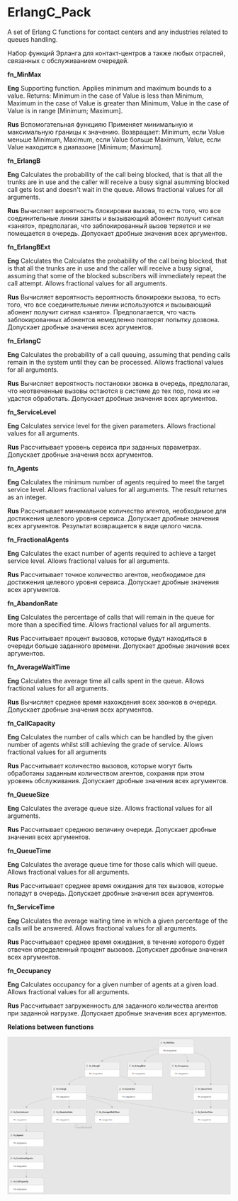# ErlangC_Pack
A set of Erlang C functions for contact centers and any industries related to queues handling.<p>
Набор функций Эрланга для контакт-центров а также любых отраслей, связанных с обслуживанием очередей.<p>
<b>fn_MinMax</b><p>
<b>Eng</b> Supporting function. Applies minimum and maximum bounds to a value. Returns: Minimum in the case of Value is less than Minimum, Maximum in the case of Value is greater than Minimum, Value in the case of Value is in range [Minimum; Maximum].<p>
<b>Rus</b> Вспомогательная функцияю Применяет минимальную и максимальную границы к значению. Возвращает: Minimum, если Value меньше Minimum, Maximum, если Value больше Maximum, Value, если Value находится в диапазоне [Minimum; Maximum].<p>
<b>fn_ErlangB</b><p>
<b>Eng</b> Calculates the probability of the call being blocked, that is that all the trunks are in use and the caller will receive a busy signal asumming blocked call gets lost and doesn't wait in the queue. Allows fractional values for all arguments.<p>
<b>Rus</b> Вычисляет вероятность блокировки вызова, то есть того, что все соединительные линии заняты и вызывающий абонент получит сигнал «занято», предполагая, что заблокированный вызов теряется и не помещается в очередь. Допускает дробные значения всех аргументов.<p>
<b>fn_ErlangBExt</b><p>
<b>Eng</b> Calculates the Calculates the probability of the call being blocked, that is that all the trunks are in use and the caller will receive a busy signal, assuming that some of the blocked subscribers will immediately repeat the call attempt. Allows fractional values for all arguments.<p>
<b>Rus</b> Вычисляет вероятность вероятность блокировки вызова, то есть того, что все соединительные линии используются и вызывающий абонент получит сигнал «занято». Предполагается, что часть заблокированных абонентов немедленно повторят попытку дозвона. Допускает дробные значения всех аргументов.<p>
<b>fn_ErlangC</b><p>
<b>Eng</b> Calculates the probability of a call queuing, assuming that pending calls remain in the system until they can be processed. Allows fractional values for all arguments.<p>
<b>Rus</b> Вычисляет вероятность постановки звонка в очередь, предполагая, что неотвеченные вызовы остаются в системе до тех пор, пока их не удастся обработать. Допускает дробные значения всех аргументов.<p>
<b>fn_ServiceLevel</b><p>
<b>Eng</b> Calculates service level for the given parameters. Allows fractional values for all arguments.<p>
<b>Rus</b> Рассчитывает уровень сервиса при заданных параметрах. Допускает дробные значения всех аргументов.<p>
<b>fn_Agents</b><p>
<b>Eng</b> Calculates the minimum number of agents required to meet the target service level. Allows fractional values for all arguments. The result returnes as an integer.<p>
<b>Rus</b> Рассчитывает минимальное количество агентов, необходимое для достижения целевого уровня сервиса. Допускает дробные значения всех аргументов. Результат возвращается в  виде целого числа.<p>
<b>fn_FractionalAgents</b><p>
<b>Eng</b> Calculates the exact number of agents required to achieve a target service level. Allows fractional values for all arguments.<p>
<b>Rus</b> Рассчитывает точное количество агентов, необходимое для достижения целевого уровня сервиса. Допускает дробные значения всех аргументов.<p>
<b>fn_AbandonRate</b><p>
<b>Eng</b> Calculates the percentage of calls that will remain in the queue for more than a specified time. Allows fractional values for all arguments.<p>
<b>Rus</b> Рассчитывает процент вызовов, которые будут находиться в очереди больше заданного времени. Допускает дробные значения всех аргументов.<p>
<b>fn_AverageWaitTime</b><p>
<b>Eng</b> Calculates the average time all calls spent in the queue. Allows fractional values for all arguments.<p>
<b>Rus</b> Вычисляет среднее время нахождения всех звонков в очереди. Допускает дробные значения всех аргументов.<p>
<b>fn_CallCapacity</b><p>
<b>Eng</b> Calculates the number of calls which can be handled by the given number of agents whilst still achieving the grade of service. Allows fractional values for all arguments<p>
<b>Rus</b> Рассчитывает количество вызовов, которые могут быть обработаны заданным количеством агентов, сохраняя при этом уровень обслуживания. Допускает дробные значения всех аргументов.<p>
<b>fn_QueueSize</b><p>
<b>Eng</b> Calculates the average queue size. Allows fractional values for all arguments.<p>
<b>Rus</b> Рассчитывает среднюю величину очереди. Допускает дробные значения всех аргументов.<p>
<b>fn_QueueTime</b><p>
<b>Eng</b> Calculates the average queue time for those calls which will queue. Allows fractional values for all arguments.<p>
<b>Rus</b> Рассчитывает среднее время ожидания для тех вызовов, которые попадут в очередь. Допускает дробные значения всех аргументов.<p>
<b>fn_ServiceTime</b><p>
<b>Eng</b> Calculates the average waiting time in which a given percentage of the calls will be answered. Allows fractional values for all arguments.<p>
<b>Rus</b> Рассчитывает среднее время ожидания, в течение которого будет отвечен определенный процент вызовов. Допускает дробные значения всех аргументов.<p>
<b>fn_Occupancy</b><p>
<b>Eng</b> Calculates occupancy for a given number of agents at a given load. Allows fractional values for all arguments.<p>
<b>Rus</b> Рассчитывает загруженность для заданного количества агентов при заданной нагрузке. Допускает дробные значения всех аргументов.<p>

<b>Relations between functions<p>
![Functions relations](https://github.com/IgorSova/ErlangPack/blob/main/Functions%20Relations.png)
